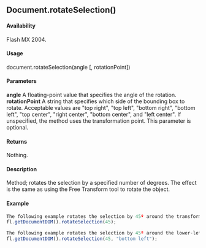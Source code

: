 ## Document.rotateSelection()

#### Availability

Flash MX 2004.

#### Usage

document.rotateSelection(angle [, rotationPoint])

#### Parameters

**angle** A floating-point value that specifies the angle of the rotation.
**rotationPoint** A string that specifies which side of the bounding box to rotate. Acceptable values are "top right", "top left", "bottom right", "bottom left", "top center", "right center", "bottom center", and "left center". If unspecified, the method uses the transformation point. This parameter is optional.

#### Returns

Nothing.

#### Description

Method; rotates the selection by a specified number of degrees. The effect is the same as using the Free Transform tool to rotate the object.

#### Example

```javascript
The following example rotates the selection by 45º around the transformation point:
fl.getDocumentDOM().rotateSelection(45);

The following example rotates the selection by 45º around the lower-left corner:
fl.getDocumentDOM().rotateSelection(45, "bottom left");

```